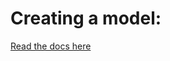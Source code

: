 # Creating a model:

[Read the docs here](https://www.datocms.com/docs/content-management-api/resources/item-type/create)
